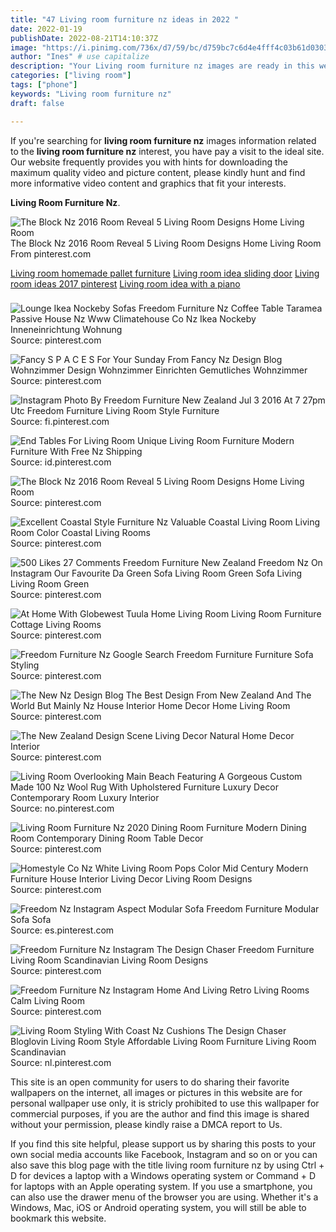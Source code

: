 ```yaml
---
title: "47 Living room furniture nz ideas in 2022 "
date: 2022-01-19
publishDate: 2022-08-21T14:10:37Z
image: "https://i.pinimg.com/736x/d7/59/bc/d759bc7c6d4e4fff4c03b61d030331b8.jpg"
author: "Ines" # use capitalize
description: "Your Living room furniture nz images are ready in this website. Living room furniture nz are a topic that is being searched for and liked by netizens today. You can Get the Living room furniture nz files here. Get all royalty-free photos and vectors."
categories: ["living room"]
tags: ["phone"]
keywords: "Living room furniture nz"
draft: false

---
```


If you're searching for **living room furniture nz** images information related to the **living room furniture nz** interest, you have pay a visit to the ideal  site.  Our website frequently  provides you with  hints  for downloading  the maximum  quality video and picture  content, please kindly hunt and find more informative video content and graphics  that fit your interests.

**Living Room Furniture Nz**. 

![The Block Nz 2016 Room Reveal 5 Living Room Designs Home Living Room](https://i.pinimg.com/originals/4f/a7/b2/4fa7b2810616bcc576ca28787a250830.jpg "The Block Nz 2016 Room Reveal 5 Living Room Designs Home Living Room")
The Block Nz 2016 Room Reveal 5 Living Room Designs Home Living Room From pinterest.com

[Living room homemade pallet furniture](/living-room-homemade-pallet-furniture/)
[Living room idea sliding door](/living-room-idea-sliding-door/)
[Living room ideas 2017 pinterest](/living-room-ideas-2017-pinterest/)
[Living room idea with a piano](/living-room-idea-with-a-piano/)



### 

 


![Lounge Ikea Nockeby Sofas Freedom Furniture Nz Coffee Table Taramea Passive House Nz Www Climatehouse Co Nz Ikea Nockeby Inneneinrichtung Wohnung](https://i.pinimg.com/originals/19/4a/27/194a270a445fc65e746a4a1e0a2399a3.jpg "Lounge Ikea Nockeby Sofas Freedom Furniture Nz Coffee Table Taramea Passive House Nz Www Climatehouse Co Nz Ikea Nockeby Inneneinrichtung Wohnung")
Source: pinterest.com

 

![Fancy S P A C E S For Your Sunday From Fancy Nz Design Blog Wohnzimmer Design Wohnzimmer Einrichten Gemutliches Wohnzimmer](https://i.pinimg.com/originals/df/58/ca/df58ca69c4e5b39985acb7b1c8da66f7.jpg "Fancy S P A C E S For Your Sunday From Fancy Nz Design Blog Wohnzimmer Design Wohnzimmer Einrichten Gemutliches Wohnzimmer")
Source: pinterest.com

 

![Instagram Photo By Freedom Furniture New Zealand Jul 3 2016 At 7 27pm Utc Freedom Furniture Living Room Style Furniture](https://i.pinimg.com/originals/6b/c1/e2/6bc1e25a945f5e55d7be26441db83b91.jpg "Instagram Photo By Freedom Furniture New Zealand Jul 3 2016 At 7 27pm Utc Freedom Furniture Living Room Style Furniture")
Source: fi.pinterest.com

 

![End Tables For Living Room Unique Living Room Furniture Modern Furniture With Free Nz Shipping](https://i.pinimg.com/736x/e4/cc/8d/e4cc8debf93c46896862245e246f8820.jpg "End Tables For Living Room Unique Living Room Furniture Modern Furniture With Free Nz Shipping")
Source: id.pinterest.com

 

![The Block Nz 2016 Room Reveal 5 Living Room Designs Home Living Room](https://i.pinimg.com/originals/4f/a7/b2/4fa7b2810616bcc576ca28787a250830.jpg "The Block Nz 2016 Room Reveal 5 Living Room Designs Home Living Room")
Source: pinterest.com

 

![Excellent Coastal Style Furniture Nz Valuable Coastal Living Room Living Room Color Coastal Living Rooms](https://i.pinimg.com/originals/f2/42/50/f242509af032ebfde7d402b3e360b4e7.jpg "Excellent Coastal Style Furniture Nz Valuable Coastal Living Room Living Room Color Coastal Living Rooms")
Source: pinterest.com

 

![500 Likes 27 Comments Freedom Furniture New Zealand Freedom Nz On Instagram Our Favourite Da Green Sofa Living Room Green Sofa Living Living Room Green](https://i.pinimg.com/736x/f2/39/b4/f239b49ba41efdbcf7a870054747e729.jpg "500 Likes 27 Comments Freedom Furniture New Zealand Freedom Nz On Instagram Our Favourite Da Green Sofa Living Room Green Sofa Living Living Room Green")
Source: pinterest.com

 

![At Home With Globewest Tuula Home Living Room Living Room Furniture Cottage Living Rooms](https://i.pinimg.com/originals/49/f2/60/49f260604635e130cc66eda6cba5da9d.jpg "At Home With Globewest Tuula Home Living Room Living Room Furniture Cottage Living Rooms")
Source: pinterest.com

 

![Freedom Furniture Nz Google Search Freedom Furniture Furniture Sofa Styling](https://i.pinimg.com/originals/1a/8a/13/1a8a1316c97fd0634409759b5ef7da93.jpg "Freedom Furniture Nz Google Search Freedom Furniture Furniture Sofa Styling")
Source: pinterest.com

 

![The New Nz Design Blog The Best Design From New Zealand And The World But Mainly Nz House Interior Home Decor Home Living Room](https://i.pinimg.com/736x/82/37/b3/8237b3d634837b54d2b71c506e03ebf9.jpg "The New Nz Design Blog The Best Design From New Zealand And The World But Mainly Nz House Interior Home Decor Home Living Room")
Source: pinterest.com

 

![The New Zealand Design Scene Living Decor Natural Home Decor Interior](https://i.pinimg.com/736x/4e/f5/b4/4ef5b43aa191e131d6cac24a9759ad6b.jpg "The New Zealand Design Scene Living Decor Natural Home Decor Interior")
Source: pinterest.com

 

![Living Room Overlooking Main Beach Featuring A Gorgeous Custom Made 100 Nz Wool Rug With Upholstered Furniture Luxury Decor Contemporary Room Luxury Interior](https://i.pinimg.com/originals/bc/6b/49/bc6b496bffb07dde29db2bed061d869b.jpg "Living Room Overlooking Main Beach Featuring A Gorgeous Custom Made 100 Nz Wool Rug With Upholstered Furniture Luxury Decor Contemporary Room Luxury Interior")
Source: no.pinterest.com

 

![Living Room Furniture Nz 2020 Dining Room Furniture Modern Dining Room Contemporary Dining Room Table Decor](https://i.pinimg.com/736x/5f/1d/3f/5f1d3ffbabfefb9a6ce08d0c05dec104.jpg "Living Room Furniture Nz 2020 Dining Room Furniture Modern Dining Room Contemporary Dining Room Table Decor")
Source: pinterest.com

 

![Homestyle Co Nz White Living Room Pops Color Mid Century Modern Furniture House Interior Living Decor Living Room Designs](https://i.pinimg.com/originals/ec/10/a4/ec10a460bc28007a9e9c77699059a561.jpg "Homestyle Co Nz White Living Room Pops Color Mid Century Modern Furniture House Interior Living Decor Living Room Designs")
Source: pinterest.com

 

![Freedom Nz Instagram Aspect Modular Sofa Freedom Furniture Modular Sofa Sofa](https://i.pinimg.com/originals/31/04/ba/3104baeb217e7087c3971df9797233f1.jpg "Freedom Nz Instagram Aspect Modular Sofa Freedom Furniture Modular Sofa Sofa")
Source: es.pinterest.com

 

![Freedom Furniture Nz Instagram The Design Chaser Freedom Furniture Living Room Scandinavian Living Room Designs](https://i.pinimg.com/originals/79/75/79/797579762efb11d648a8d9a79ff69556.jpg "Freedom Furniture Nz Instagram The Design Chaser Freedom Furniture Living Room Scandinavian Living Room Designs")
Source: pinterest.com

 

![Freedom Furniture Nz Instagram Home And Living Retro Living Rooms Calm Living Room](https://i.pinimg.com/originals/5d/2d/83/5d2d83bcbf81b9dadb5490ff05830bae.jpg "Freedom Furniture Nz Instagram Home And Living Retro Living Rooms Calm Living Room")
Source: pinterest.com

 

![Living Room Styling With Coast Nz Cushions The Design Chaser Bloglovin Living Room Style Affordable Living Room Furniture Living Room Scandinavian](https://i.pinimg.com/736x/d7/59/bc/d759bc7c6d4e4fff4c03b61d030331b8.jpg "Living Room Styling With Coast Nz Cushions The Design Chaser Bloglovin Living Room Style Affordable Living Room Furniture Living Room Scandinavian")
Source: nl.pinterest.com

 

This site is an open community for users to do sharing their favorite wallpapers on the internet, all images or pictures in this website are for personal wallpaper use only, it is stricly prohibited to use this wallpaper for commercial purposes, if you are the author and find this image is shared without your permission, please kindly raise a DMCA report to Us.

If you find this site helpful, please support us by sharing this posts to your own social media accounts like Facebook, Instagram and so on or you can also save this blog page with the title living room furniture nz by using Ctrl + D for devices a laptop with a Windows operating system or Command + D for laptops with an Apple operating system. If you use a smartphone, you can also use the drawer menu of the browser you are using. Whether it's a Windows, Mac, iOS or Android operating system, you will still be able to bookmark this website.
